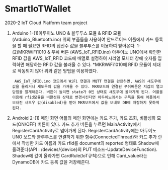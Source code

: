 # SmartIoTWallet
2020-2 IoT Cloud Platform team project

1. Arduino
	1-(1)아두이노 UNO & 블루투스 모듈 & RFID 모듈 (Arduino_Bluetooth.ino)
   		위의 부품들을 사용하여 안드로이드 어플에서  카드 등록을 할 때 필요한 RFID의 십진수 값을 블루투스를 이용하여 받아온다.
 	1-(2)MKRWiFi1010 & 푸쉬 버튼 (AWS_IoT_RFID.ino)
   		아두이노 UNO에서 확인한 RFID 값을 AWS_IoT_RFID 코드에 배열로 설정하여 시리얼 모니터 창에 숫자를 입력하면 해당하는 RFID 값을 불러올 수 있다. 
*MKRWiFi1010에 RFID 모듈이 제대로 작동되지 않아 위와 같은 방법을 이용하였다.

		AWS_IoT_RFID.ino 코드에서 WiFi 연결과 MQTT 연결을 완료하면, AWS의 섀도우에 값을 올리거나 섀도우의 값을 가져올 수 있다. MKR보드와 연결된 푸쉬버튼은 지갑의 열고 닫힘을 알게해준다. 버튼이 눌리면 state가 0인 상태로 섀도우에 올라가게 된다. 어플을 이용해 rfid모듈을 비활성화 상태로 변경시킨다면 아두이노에서는 구독을 통해 어플에서 보내진 섀도우 값(disabled)을 받아 MKR보드에서 값을 보내도 DB에 저장하지 못하게 된다.

2. Android
	2-(1) 메인 화면
		어플의 메인 화면에는 카드 추가, 카드 조회, 비활성화 모드(ON/OFF) 버튼이 있다. 카드 추가 버튼을 누르면 MainActivity에서 RegisterCardActivity로 넘어가게 된다. RegisterCardActivity에는 아두이노 UNO 보드와 블루투스를 연결하기 위한 함수(ConnectedThread)와 카드 추가 란에서 작성한 카드 이름과 카드 rfid를 document의 reported 형태로 Shadow에 올려준다(API : /devices/{device}의 PUT 메소드-UpdateDeviceFunction). Shadow에 값이 올라가면 CardRule(IoT규칙)으로 인해 Card_value라는 DynamoDB에 카드 등록 값을 저장해준다.
   
